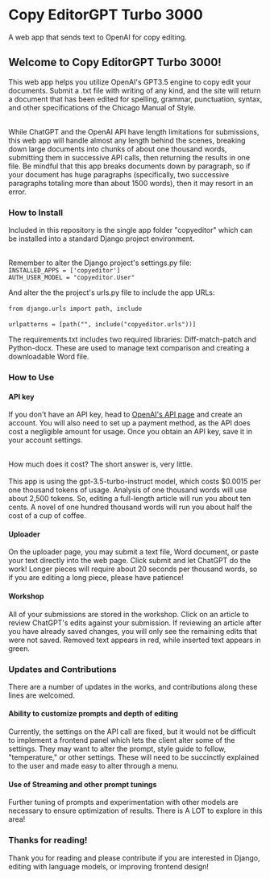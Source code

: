 # Copy EditorGPT Turbo 3000
A web app that sends text to OpenAI for copy editing.

<h2>Welcome to Copy EditorGPT Turbo 3000!</h2>
This web app helps you utilize OpenAI's GPT3.5 engine to copy edit your documents. Submit a .txt file with writing of any kind, and the site will return a document that has been edited for spelling, grammar, punctuation, syntax, and other specifications of the Chicago Manual of Style.<br><br> 

While ChatGPT and the OpenAI API have length limitations for submissions, this web app will handle almost any length behind the scenes, breaking down large documents into chunks of about one thousand words, submitting them in successive API calls, then returning the results in one file. Be mindful that this app breaks documents down by paragraph, so if your document has huge paragraphs (specifically, two successive paragraphs totaling more than about 1500 words), then it may resort in an error. 

<h3>How to Install</h3>
Included in this repository is the single app folder "copyeditor" which can be installed into a standard Django project environment.<br><br> 

Remember to alter the Django project's settings.py file:<br>
`INSTALLED_APPS = ['copyeditor']`<br>
`AUTH_USER_MODEL = "copyeditor.User"`

And alter the the project's urls.py file to include the app URLs:<br><br>
`from django.urls import path, include`<br><br>
`urlpatterns = [path("", include("copyeditor.urls"))]`

The requirements.txt includes two required libraries: Diff-match-patch and Python-docx. These are used to manage text comparison and creating a downloadable Word file.

<h3>How to Use</h3>

<h4>API key</h4>
If you don't have an API key, head to <a href="https://platform.openai.com/account/api-keys/" target="_blank">OpenAI's API page</a> and create an account. You will also need to set up a payment method, as the API does cost a negligible amount for usage. Once you obtain an API key, save it in your account settings.<br><br>

How much does it cost? The short answer is, very little.<br><br>
This app is using the gpt-3.5-turbo-instruct model, which costs $0.0015 per one thousand tokens of usage. Analysis of one thousand words will use about 2,500 tokens. So, editing a full-length article will run you about ten cents. A novel of one hundred thousand words will run you about half the cost of a cup of coffee.

<h4>Uploader</h4>
On the uploader page, you may submit a text file, Word document, or paste your text directly into the web page. Click submit and let ChatGPT do the work! Longer pieces will require about 20 seconds per thousand words, so if you are editing a long piece, please have patience!

<h4>Workshop</h4>
All of your submissions are stored in the workshop. Click on an article to review ChatGPT's edits against your submission. If reviewing an article after you have already saved changes, you will only see the remaining edits that were not saved. Removed text appears in red, while inserted text appears in green.

<h3>Updates and Contributions</h3>
There are a number of updates in the works, and contributions along these lines are welcomed.

<h4>Ability to customize prompts and depth of editing</h4>
Currently, the settings on the API call are fixed, but it would not be difficult to implement a frontend panel which lets the client alter some of the settings. They may want to alter the prompt, style guide to follow, "temperature," or other settings. These will need to be succinctly explained to the user and made easy to alter through a menu.

<h4>Use of Streaming and other prompt tunings</h4>
Further tuning of prompts and experimentation with other models are necessary to ensure optimization of results. There is A LOT to explore in this area!

<h3>Thanks for reading!</h3>
Thank you for reading and please contribute if you are interested in Django, editing with language models, or improving frontend design!